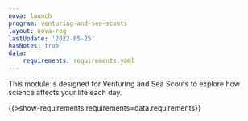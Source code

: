 ```yaml
---
nova: launch
program: venturing-and-sea-scouts
layout: nova-req
lastUpdate: '2022-05-25'
hasNotes: true
data:
    requirements: requirements.yaml
---
```


This module is designed for Venturing and Sea Scouts to explore how science affects your life each day.

{{>show-requirements requirements=data.requirements}}

